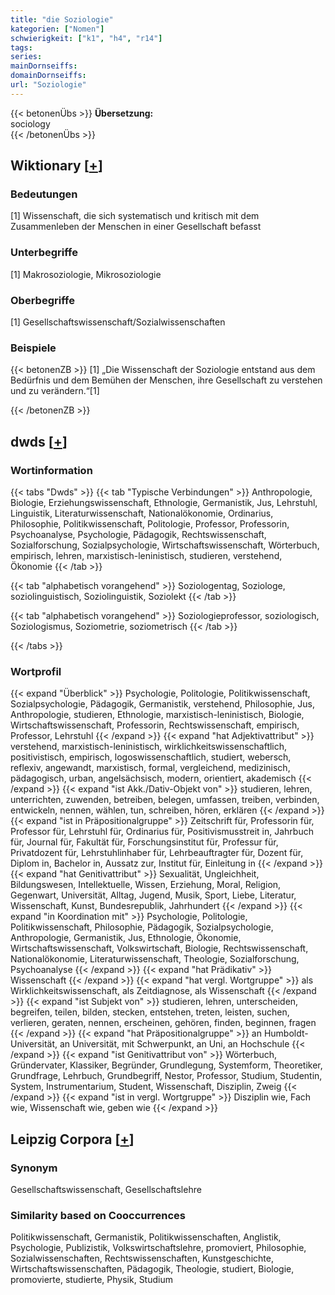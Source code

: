 ```yaml
---
title: "die Soziologie"
kategorien: ["Nomen"]
schwierigkeit: ["k1", "h4", "r14"]
tags:
series:
mainDornseiffs:
domainDornseiffs:
url: "Soziologie"
---
```


{{< betonenÜbs >}}
**Übersetzung:**  
sociology  
{{< /betonenÜbs >}}

## Wiktionary [[+](https://de.wiktionary.org/wiki/Soziologie)]

### Bedeutungen
[1] Wissenschaft, die sich systematisch und kritisch mit dem Zusammenleben der Menschen in einer Gesellschaft befasst  

### Unterbegriffe
[1] Makrosoziologie, Mikrosoziologie  

### Oberbegriffe
[1] Gesellschaftswissenschaft/Sozialwissenschaften  

### Beispiele
{{< betonenZB >}}
[1] „Die Wissenschaft der Soziologie entstand aus dem Bedürfnis und dem Bemühen der Menschen, ihre Gesellschaft zu verstehen und zu verändern.“[1]  

{{< /betonenZB >}}


## dwds [[+](https://www.dwds.de/wb/Soziologie)]

### Wortinformation
{{< tabs "Dwds" >}}
{{< tab "Typische Verbindungen" >}}
Anthropologie, Biologie, Erziehungswissenschaft, Ethnologie, Germanistik, Jus, Lehrstuhl, Linguistik, Literaturwissenschaft, Nationalökonomie, Ordinarius, Philosophie, Politikwissenschaft, Politologie, Professor, Professorin, Psychoanalyse, Psychologie, Pädagogik, Rechtswissenschaft, Sozialforschung, Sozialpsychologie, Wirtschaftswissenschaft, Wörterbuch, empirisch, lehren, marxistisch-leninistisch, studieren, verstehend, Ökonomie
{{< /tab >}}

{{< tab "alphabetisch vorangehend" >}}
Soziologentag, Soziologe, soziolinguistisch, Soziolinguistik, Soziolekt
{{< /tab >}}

{{< tab "alphabetisch vorangehend" >}}
Soziologieprofessor, soziologisch, Soziologismus, Soziometrie, soziometrisch
{{< /tab >}}

{{< /tabs >}}

### Wortprofil
{{< expand "Überblick" >}} Psychologie, Politologie, Politikwissenschaft, Sozialpsychologie, Pädagogik, Germanistik, verstehend, Philosophie, Jus, Anthropologie, studieren, Ethnologie, marxistisch-leninistisch, Biologie, Wirtschaftswissenschaft, Professorin, Rechtswissenschaft, empirisch, Professor, Lehrstuhl {{< /expand >}}
{{< expand "hat Adjektivattribut" >}} verstehend, marxistisch-leninistisch, wirklichkeitswissenschaftlich, positivistisch, empirisch, logoswissenschaftlich, studiert, webersch, reflexiv, angewandt, marxistisch, formal, vergleichend, medizinisch, pädagogisch, urban, angelsächsisch, modern, orientiert, akademisch {{< /expand >}}
{{< expand "ist Akk./Dativ-Objekt von" >}} studieren, lehren, unterrichten, zuwenden, betreiben, belegen, umfassen, treiben, verbinden, entwickeln, nennen, wählen, tun, schreiben, hören, erklären {{< /expand >}}
{{< expand "ist in Präpositionalgruppe" >}} Zeitschrift für, Professorin für, Professor für, Lehrstuhl für, Ordinarius für, Positivismusstreit in, Jahrbuch für, Journal für, Fakultät für, Forschungsinstitut für, Professur für, Privatdozent für, Lehrstuhlinhaber für, Lehrbeauftragter für, Dozent für, Diplom in, Bachelor in, Aussatz zur, Institut für, Einleitung in {{< /expand >}}
{{< expand "hat Genitivattribut" >}} Sexualität, Ungleichheit, Bildungswesen, Intellektuelle, Wissen, Erziehung, Moral, Religion, Gegenwart, Universität, Alltag, Jugend, Musik, Sport, Liebe, Literatur, Wissenschaft, Kunst, Bundesrepublik, Jahrhundert {{< /expand >}}
{{< expand "in Koordination mit" >}} Psychologie, Politologie, Politikwissenschaft, Philosophie, Pädagogik, Sozialpsychologie, Anthropologie, Germanistik, Jus, Ethnologie, Ökonomie, Wirtschaftswissenschaft, Volkswirtschaft, Biologie, Rechtswissenschaft, Nationalökonomie, Literaturwissenschaft, Theologie, Sozialforschung, Psychoanalyse {{< /expand >}}
{{< expand "hat Prädikativ" >}} Wissenschaft {{< /expand >}}
{{< expand "hat vergl. Wortgruppe" >}} als Wirklichkeitswissenschaft, als Zeitdiagnose, als Wissenschaft {{< /expand >}}
{{< expand "ist Subjekt von" >}} studieren, lehren, unterscheiden, begreifen, teilen, bilden, stecken, entstehen, treten, leisten, suchen, verlieren, geraten, nennen, erscheinen, gehören, finden, beginnen, fragen {{< /expand >}}
{{< expand "hat Präpositionalgruppe" >}} an Humboldt-Universität, an Universität, mit Schwerpunkt, an Uni, an Hochschule {{< /expand >}}
{{< expand "ist Genitivattribut von" >}} Wörterbuch, Gründervater, Klassiker, Begründer, Grundlegung, Systemform, Theoretiker, Grundfrage, Lehrbuch, Grundbegriff, Nestor, Professor, Studium, Studentin, System, Instrumentarium, Student, Wissenschaft, Disziplin, Zweig {{< /expand >}}
{{< expand "ist in vergl. Wortgruppe" >}} Disziplin wie, Fach wie, Wissenschaft wie, geben wie {{< /expand >}}

## Leipzig Corpora [[+](https://corpora.uni-leipzig.de/en/res?word=Soziologie&corpusId=deu_newscrawl-public_2018)]


### Synonym
Gesellschaftswissenschaft, Gesellschaftslehre


### Similarity based on Cooccurrences
Politikwissenschaft, Germanistik, Politikwissenschaften, Anglistik, Psychologie, Publizistik, Volkswirtschaftslehre, promoviert, Philosophie, Sozialwissenschaften, Rechtswissenschaften, Kunstgeschichte, Wirtschaftswissenschaften, Pädagogik, Theologie, studiert, Biologie, promovierte, studierte, Physik, Studium

